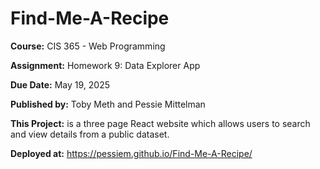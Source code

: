 # Find-Me-A-Recipe
**Course:** CIS 365 - Web Programming

**Assignment:** Homework 9: Data Explorer App

**Due Date:** May 19, 2025

**Published by:** Toby Meth and Pessie Mittelman

**This Project:** is a three page React website which allows users to search and view details from a public dataset.

**Deployed at:** https://pessiem.github.io/Find-Me-A-Recipe/